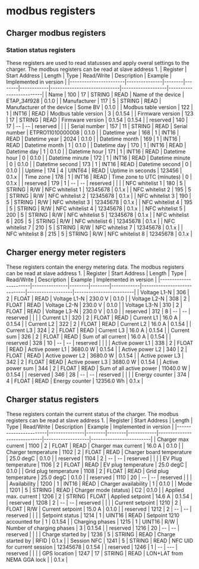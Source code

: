 # modbus registers
## Charger modbus registers
### Station status registers
These registers are used to read statusses and apply overal settings to the charger. The modbus registers can be read at slave address 1.
| Register              | Start Address | Length | Type   | Read/Write | Description                 | Example           |  Implemented in version |
|-----------------------|---------------|--------|--------|------------|-----------------------------|-------------------|-------------------------|
| Name                  | 100           | 17     | STRING | READ       | Name of the device          | ETAP_34f928       | 0.1.0                   |
| Manufacturer          | 117           | 5      | STRING | READ       | Manufacturer of the device  | Some BV           | 0.1.0                   |
| Modbus table version  | 122           | 1      | INT16  | READ       | Modbus table version        | 3                 | 0.1.54                  |
| Firmware version      | 123           | 17     | STRING | READ       | Firmware version            | 0.1.54            | 0.1.54                  |
| reserved              | 140           | 17     | --     | --         | reserved                    |                   |                         |
| Serial number         | 157           | 11     | STRING | READ       | Serial number               | ETPRO11010000008  | 0.1.0                   |
| Datetime year         | 168           | 1      | INT16  | READ       | Datetime year               | 2024              | 0.1.0                   |
| Datetime month        | 169           | 1      | INT16  | READ       | Datetime month              | 1                 | 0.1.0                   |
| Datetime day          | 170           | 1      | INT16  | READ       | Datetime day                | 1                 | 0.1.0                   |
| Datetime hour         | 171           | 1      | INT16  | READ       | Datetime hour               | 0                 | 0.1.0                   |
| Datetime minute       | 172           | 1      | INT16  | READ       | Datetime minute             | 0                 | 0.1.0                   |
| Datetime second       | 173           | 1      | INT16  | READ       | Datetime second             | 0                 | 0.1.0                   |
| Uptime                | 174           | 4      | UINT64 | READ       | Uptime in seconds           | 123456            | 0.1.x                   |
| Time zone             | 178           | 1      | INT16  | READ       | Time zone to UTC (minutes)  | 0                 | 0.1.x                   |
| reserved              | 179           | 1      | --     | --         | reserved                    |                   |                         |
| NFC whitelist 1       | 180           | 5      | STRING | R/W        | NFC whitelist 1             | 12345678          | 0.1.x                   |
| NFC whitelist 2       | 195           | 5      | STRING | R/W        | NFC whitelist 2             | 12345678          | 0.1.x                   |
| NFC whitelist 3       | 190           | 5      | STRING | R/W        | NFC whitelist 3             | 12345678          | 0.1.x                   |
| NFC whitelist 4       | 195           | 5      | STRING | R/W        | NFC whitelist 4             | 12345678          | 0.1.x                   |
| NFC whitelist 5       | 200           | 5      | STRING | R/W        | NFC whitelist 5             | 12345678          | 0.1.x                   |
| NFC whitelist 6       | 205           | 5      | STRING | R/W        | NFC whitelist 6             | 12345678          | 0.1.x                   |
| NFC whitelist 7       | 210           | 5      | STRING | R/W        | NFC whitelist 7             | 12345678          | 0.1.x                   |
| NFC whitelist 8       | 215           | 5      | STRING | R/W        | NFC whitelist 8             | 12345678          | 0.1.x                   |


## Charger energy meter registers
These registers contain the energy metering data. The modbus registers can be read at slave address 1.
| Register              | Start Address | Length | Type   | Read/Write | Description                 | Example           |  Implemented in version |
|-----------------------|---------------|--------|--------|------------|-----------------------------|-------------------|-------------------------|
| Voltage L1-N          | 306           | 2      | FLOAT  | READ       | Voltage L1-N                | 230.0 V           | 0.1.0                   |
| Voltage L2-N          | 308           | 2      | FLOAT  | READ       | Voltage L2-N                | 230.0 V           | 0.1.0                   |
| Voltage L3-N          | 310           | 2      | FLOAT  | READ       | Voltage L3-N                | 230.0 V           | 0.1.0                   |
| reserved              | 312           | 8      | --     | --         | reserved                    |                   |                         |
| Current L1            | 320           | 2      | FLOAT  | READ       | Current L1                  | 16.0 A            | 0.1.54                  |
| Current L2            | 322           | 2      | FLOAT  | READ       | Current L2                  | 16.0 A            | 0.1.54                  |
| Current L3            | 324           | 2      | FLOAT  | READ       | Current L3                  | 16.0 A            | 0.1.54                  |
| Current sum           | 326           | 2      | FLOAT  | READ       | Sum of all current          | 16.0 A            | 0.1.54                  |
| reserved              | 328           | 10     | --     | --         | reserved                    |                   |                         |
| Active power L1       | 338           | 2      | FLOAT  | READ       | Active power L1             | 3680.0 W          | 0.1.54                  |
| Active power L2       | 340           | 2      | FLOAT  | READ       | Active power L2             | 3680.0 W          | 0.1.54                  |
| Active power L3       | 342           | 2      | FLOAT  | READ       | Active power L3             | 3680.0 W          | 0.1.54                  |
| Active power sum      | 344           | 2      | FLOAT  | READ       | Sum of all active power     | 11040.0 W         | 0.1.54                  |
| reserved              | 346           | 28     | --     | --         | reserved                    |                   |                         |
| Energy counter        | 374           | 4      | FLOAT  | READ       | Energy counter              | 12356.0 Wh        | 0.1.x                   |

## Charger status registers
These registers contain the current status of the charger. The modbus registers can be read at slave address 1.
| Register              | Start Address | Length | Type   | Read/Write | Description                 | Example           | Implemented in version  |
|-----------------------|---------------|--------|--------|------------|-----------------------------|-------------------|-------------------------|
| Charger max current   | 1100          | 2      | FLOAT  | READ       | Charger max current         | 16.0 A            | 0.1.0                   |
| Charger temperature   | 1102          | 2      | FLOAT  | READ       | Charger board temperature   | 25.0 degC         | 0.1.0                   |
| reserved              | 1104          | 2      | --     | --         | reserved                    |                   |                         |
| EV Plug temperature   | 1106          | 2      | FLOAT  | READ       | EV plug temperature         | 25.0 degC         | 0.1.0                   |
| Grid plug temperature | 1108          | 2      | FLOAT  | READ       | Grid plug temperature       | 25.0 degC         | 0.1.0                   |
| reserved              | 1110          | 20     | --     | --         | reserved                    |                   |                         |
| Availability          | 1200          | 1      | INT16  | READ       | Charger availability        | 1                 | 0.1.0                   |
| Mode                  | 1201          | 5      | STRING | READ       | Charger mode (status)       | C2                | 0.1.0                   |
| Applied max. current  | 1206          | 2      | STRING | FLOAT      | Applied setpoint            | 14.6 A            | 0.1.54                  |
| reserved              | 1208          | 2      | --     | --         | reserved                    |                   |                         |
| Current setpoint      | 1210          | 2      | FLOAT  | R/W        | Current setpoint            | 15.0 A            | 0.1.0                   |
| reserved              | 1212          | 2      | --     | --         | reserved                    |                   |                         |
| Setpoint status       | 1214          | 1      | UINT16 | READ       | Setpoint 1210 accounted for | 1                 | 0.1.54                  |
| Charging phases       | 1215          | 1      | UINT16 | R/W        | Number of charging phases   | 3                 | 0.1.54                  |
| reserved              | 1216          | 20     | --     | --         | reserved                    |                   |                         |
| Charge started by     | 1236          | 5      | STRING | READ       | Charge started by           | RFID              | 0.1.x                   |
| Session NFC           | 1241          | 5      | STRING | READ       | NFC UID for current session | 12345678          | 0.1.54                  |
| reserved              | 1246          | 1      | --     | ---        | reserved                    |                   |                         |
| GPS location          | 1247          | 17     | STRING | READ       | LON+LAT from NEMA GGA lock  |                   | 0.1.x                   |
